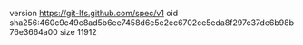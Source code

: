 version https://git-lfs.github.com/spec/v1
oid sha256:460c9c49e8ad5b6ee7458d6e5e2ec6702ce5eda8f297c37de6b98b76e3664a00
size 11912
